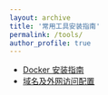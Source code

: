 ```yaml
---
layout: archive
title: '常用工具安装指南'
permalink: /tools/
author_profile: true
---
```


- [Docker 安装指南](https://selfhost.vip/posts/2024/02/docker)
- [域名及外网访问配置](https://selfhost.vip/posts/2024/02/network)
